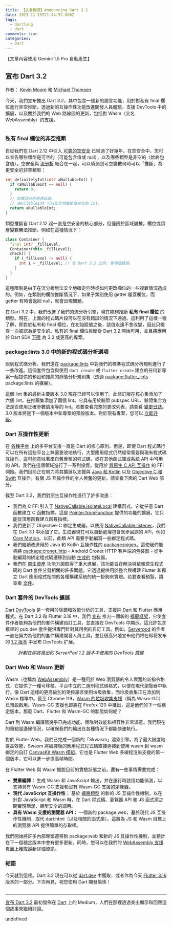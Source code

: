 ```yaml
---
title: 【文章翻譯】Announcing Dart 3.2
date: 2023-11-15T21:44:57.000Z
tags:
  - dartlang
  - dart
comments: true
categories:
  - Dart
---
```


【文章內容使用 Gemini 1.5 Pro 自動產生】

## 宣布 Dart 3.2

作者： [Kevin Moore](https://medium.com/u/441fe70f4b5e) 和 [Michael Thomsen](https://medium.com/u/a6d788faa5e5)

今天，我們宣布推出 Dart 3.2，其中包含一個新的語言功能，用於對私有 final 欄位進行非空推斷，透過新的互操作性功能改進開發人員體驗，支援 DevTools 中的擴展，以及關於我們的 Web 路線圖的更新，包括對 Wasm（又名 WebAssembly）的支援。

<figure>
<img alt="" src="https://cdn-images-1.medium.com/max/1024/1*u5YRn1uMmXf94b2aPbcLRQ.png" />
</figure>

### 私有 final 欄位的非空推斷

自從我們在 Dart 2.12 中引入 [可靠的空安全](https://medium.com/dartlang/announcing-dart-2-12-499a6e689c87) 已經過了好幾年。在空安全中，您可以宣告哪些類型是可空的（可能包含值或 null），以及哪些類型是非空的（始終包含值）。空安全與 [流分析](https://dart.dev/null-safety/understanding-null-safety#flow-analysis) 結合在一起，可以偵測到可空變數何時可以「推斷」為更安全的非空類型：

```dart
int definitelyInt(int? aNullableInt) {
  if (aNullableInt == null) {
    return 0;
  }
  // 如果流分析到達此處，
  // aNullableInt 可以安全地推斷為非空的 int。
  return aNullableInt;
}
```

類型推斷自 Dart 2.12 起一直是空安全的核心部分，但僅限於區域變數。欄位或頂層變數無法推斷，例如在這種情況下：

```dart
class Container {
  final int? _fillLevel;
  Container(this._fillLevel);
  check() {
    if (_fillLevel != null) {
      int i = _fillLevel; // 在 Dart 3.2 之前，會導致錯誤。
    }
  }
}
```

這種限制是由于在流分析無法安全地確定何時或如何更改欄位的一些複雜情況造成的。例如，在類別的欄位推斷情況下，如果子類別使用 getter 覆蓋欄位，而 getter 有時會返回 null，就會出現問題。

在 Dart 3.2 中，我們改進了我們的流分析引擎，現在能夠推斷 **私有 final 欄位** 的類型。現在，上面的程式碼片段可以在沒有錯誤的情況下通過。這利用了這樣一種了解，即對於私有和 final 欄位，在初始賦值之後，該值永遠不會改變，因此只檢查一次被認為是安全的。私有的 final 欄位推斷從 Dart 3.2 開始可用，並且將應用於 Dart SDK [下限](https://dart.dev/guides/language/evolution#language-versioning) 為 3.2 或更高的專案。

### package:lints 3.0 中的新的程式碼分析選項

說到程式碼分析，我們還在 [package:lints](https://pub.dev/packages/lints) 中對我們的標準程式碼分析規則進行了一些改進。這個套件包含與使用 `dart create` 或 `flutter create` 建立的任何新專案一起提供的預設和推薦的靜態分析規則集（透過 [package:flutter_lints](https://pub.dev/packages/flutter_lints) - package:lints 的擴展）。

這個 lint 集的最新主要版本 3.0 現在已經可以使用了。此修訂版在核心集添加了六個 lint，在推薦集添加了兩個 lint。它具有用於驗證 pubspec URL、驗證集合方法是否使用正確參數調用等的 lint。若要查看完整的更改列表，請查看 [變更日誌](https://github.com/dart-lang/lints/blob/main/CHANGELOG.md#300)。3.0 版本將是下一個版本中新專案的預設版本。對於現有專案，您可以 [立即升級](https://github.com/dart-lang/lints#upgrading-to-the-latest-lints)。

### Dart 互操作性更新

在 [各種平台](https://dart.dev/overview#platform) 上的多平台支援一直是 Dart 的核心原則。但是，即使 Dart 程式碼行可以在所有這些平台上無需更改地執行，大型應用程式仍然經常需要與現有程式碼互操作。這可能意味著來自舊專案的程式碼，或在其他函式庫或系統 API 中可用的 API。我們在這個領域進行了一系列投資，從用於 [與原生 C API 互操作](https://dart.dev/guides/libraries/c-interop) 的 FFI 開始。我們目前正在努力將其擴展以支援與 [Java 和 Kotlin](https://dart.dev/guides/libraries/java-interop) 以及 [Objective C 和 Swift](https://dart.dev/guides/libraries/objective-c-interop) 互操作。有關 JS 互操作性的令人興奮的更新，請查看下面的 Dart Web 部分。

截至 Dart 3.2，我們對原生互操作性進行了許多改進：

* 我們為 C FFI 引入了 [NativeCallable.isolateLocal](https://api.dart.dev/stable/dart-ffi/NativeCallable/NativeCallable.isolateLocal.html) 建構函式，它從任意 Dart 函數建立 C 函數指標。這是 [Pointer.fromFunction](https://api.dart.dev/stable/dart-ffi/Pointer/fromFunction.html) 提供的功能的擴展，它只能從頂層函數建立函數指標。
* 我們更新了 Objective-C 綁定生成器，以使用 [NativeCallable.listener](https://api.dart.dev/stable/dart-ffi/NativeCallable/NativeCallable.listener.html)，我們在 Dart 3.1 中添加了它。生成器現在可以自動處理包含異步回調的 API，例如 [Core Motion](https://developer.apple.com/documentation/coremotion)。以前，此類 API 需要手動編寫一些綁定程式碼。
* 我們繼續改進用於 Java 和 Kotlin 互操作性的 [package:jnigen](https://dart.dev/guides/libraries/java-interop)。這使我們能夠將 [package:cronet_http](https://pub.dev/packages/cronet_http) - Android Cronet HTTP 客戶端的包裝器 - 從手動編寫的綁定程式碼遷移到自動 [生成的](https://github.com/dart-lang/http/blob/master/pkgs/cronet_http/jnigen.yaml) 包裝器。
* 我們在 [原生資產](https://github.com/dart-lang/sdk/issues/50565) 功能方面取得了重大進展，該功能旨在解決與依賴原生程式碼的 Dart 套件分發相關的許多問題。它透過提供用於整合與構建 Flutter 和獨立 Dart 應用程式相關的各種構建系統的統一掛鉤來實現。若要查看預覽，請查看 [文件](http://dart.dev/guides/libraries/c-interop#native-assets)。

### Dart 套件的 DevTools 擴展

Dart [DevTools](https://dart.dev/tools/dart-devtools) 是一套用於除錯和效能分析的工具，支援純 Dart 和 Flutter 應用程式。在 Dart 3.2 和 Flutter 3.16 中，我們 [宣布](https://medium.com/p/c8bc1aaf8e5f/) 推出一個新的 [擴展框架](https://pub.dev/packages/devtools_extensions)，它使套件作者能夠為他們的套件構建自訂工具，並直接在 DevTools 中顯示。這允許包含框架的 pub.dev 套件提供專門針對其用例的自訂工具。例如，[Serverpod](https://pub.dev/packages/serverpod) 的作者一直在努力為他們的套件構建開發人員工具，並且很高兴地宣布他們将在即将发布的 [1.2 版本](https://github.com/orgs/serverpod/projects/4) 中发布 DevTools 扩展。

<figure>
<img alt="" src="https://cdn-images-1.medium.com/max/1024/0*N6ZSt1McXO_opQU7" />
<figcaption><em>計劃在即將推出的 ServerPod 1.2 版本中使用的 DevTools 擴展</em></figcaption>
</figure>

### Dart Web 和 Wasm 更新

Wasm（也稱為 [WebAssembly](https://webassembly.org/)）是一種用於 Web 瀏覽器的令人興奮的新指令格式，它提供了一種可移植、平台中立的二進制程式碼格式，以便在現代瀏覽器中執行。像 Dart 這樣的更高級別的受控語言使用垃圾收集，而垃圾收集正在添加到 Wasm 標準中。截至 Chrome 119，[Wasm 的垃圾收集支援](https://developer.chrome.com/blog/wasmgc/)（稱為 Wasm-GC）已預設啟用。Wasm-GC 支援也即將在 Firefox 120 中推出，這是他們的下一個穩定版本。那麼 Dart、Flutter 和 Wasm-GC 的狀態如何呢？

Dart 到 Wasm 編譯器幾乎已完成功能。團隊對效能和相容性非常滿意。我們現在的重點是邊緣情況，以確保我們的輸出在各種情況下都能快速執行。

對於 Flutter Web，我們已完成一個新的「Skwasm」渲染引擎。為了最大限度地提高效能，Swasm 將編譯後的應用程式程式碼直接連接到使用 wasm 到 wasm 綁定的自訂 [CanvasKit Wasm 模組](https://skia.org/docs/user/modules/canvaskit/)。它也是 Flutter Web 多線程渲染支援的第一個版本，它可以進一步提高幀時間。

在 Flutter Web 與 Wasm 擺脫目前的實驗狀態之前，還有一些事情需要完成：

* **雙重編譯：** 生成 Wasm 和 JavaScript 輸出，并在運行時啟用功能偵測，以支持具有 Wasm-GC 支援和沒有 Wasm-GC 支援的瀏覽器。
* **現代 JavaScript 互操作性：** 基於 [擴展類型](https://github.com/dart-lang/language/issues/2727) 的新的 JS 互操作性機制，以在針對 JavaScript 和 Wasm 時，在 Dart 程式碼、瀏覽器 API 和 JS 函式庫之間實現簡潔、類型安全的調用。
* **具有 Wasm 支援的瀏覽器 API：** 一個新的 package:web，基於現代 JS 互操作性機制，取代 dart:html（以及相關的函式庫）。這將為 JS 和 Wasm 目標上的瀏覽器 API 提供簡單的存取權。

我們開始將許多內部專案遷移到 package:web 和新的 JS 互操作性機制，並預計在下一個穩定版本中會有更多更新。同時，您可以在我們的 [WebAssembly 支援](https://flutter.dev/wasm) 頁面上獲取最新詳細資訊。

<h3>結語</h3>

今天就到這裡。Dart 3.2 現在可以從 [dart.dev](https://dart.dev/get-dart) 中獲取，或者作為今天 [Flutter 3.16](https://medium.com/flutter/whats-new-in-flutter-3-16-dba6cb1015d1) 版本的一部分。下次再見，祝您使用 Dart 開發愉快！

<img src="https://medium.com/_/stat?event=post.clientViewed&referrerSource=full_rss&postId=c8de8fe1b91f" width="1" height="1" alt=""><hr><p><a href="https://medium.com/dartlang/dart-3-2-c8de8fe1b91f">宣布 Dart 3.2</a> 最初發佈在 <a href="https://medium.com/dartlang">Dart</a> 上的 Medium，人們在那裡透過突出顯示和回應這個故事來繼續討論。</p> 


undefined